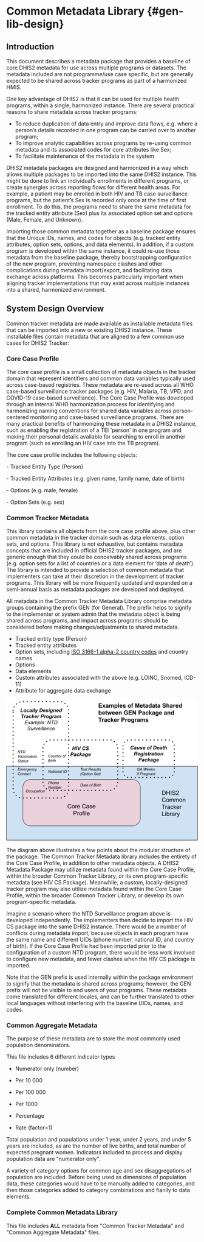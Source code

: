 # Common Metadata Library {#gen-lib-design}

## Introduction

This document describes a metadata package that provides a baseline of core DHIS2 metadata for use across multiple programs or datasets. The metadata included are not programme/use case specific, but are generally expected to be shared across tracker programs as part of a harmonized HMIS.

One key advantage of DHIS2 is that it can be used for multiple health programs, within a single, harmonized instance. There are several practical reasons to share metadata across tracker programs:

-   To reduce duplication of data entry and improve data flows, e.g. where a person’s details recorded in one program can be carried over to another program;
-   To improve analytic capabilities across programs by re-using common metadata and its associated codes for core attributes like Sex;
-   To facilitate maintenance of the metadata in the system

DHIS2 metadata packages are designed and harmonized in a way which allows multiple packages to be imported into the same DHIS2 instance. This might be done to link an individual’s enrollments in different programs, or create synergies across reporting flows for different health areas. For example, a patient may be enrolled in both HIV and TB case surveillance programs, but the patient’s Sex is recorded only once at the time of first enrollment. To do this, the programs need to share the same metadata for the tracked entity attribute (Sex) plus its associated option set and options (Male, Female, and Unknown).

Importing those common metadata together as a baseline package ensures that the Unique IDs, names, and codes for objects (e.g. tracked entity attributes, option sets, options, and data elements). In addition, if a custom program is developed within the same instance, it could re-use those metadata from the baseline package, thereby bootstrapping configuration of the new program, preventing namespace clashes and other complications during metadata import/export, and facilitating data exchange across platforms. This becomes particularly important when aligning tracker implementations that may exist across multiple instances into a shared, harmonized environment.

## System Design Overview

Common tracker metadata are made available as installable metadata files that can be imported into a new or existing DHIS2 instance. These installable files contain metadata that are aligned to a few common use cases for DHIS2 Tracker:

### **Core Case Profile**

The core case profile is a small collection of metadata objects in the tracker domain that represent identifiers and common data variables typically used across case-based registries. These metadata are re-used across all WHO case-based surveillance tracker packages (e.g. HIV, Malaria, TB, VPD, and COVID-19 case-based surveillance). The Core Case Profile was developed through an internal WHO harmonization process for identifying and harmonizing naming conventions for shared data variables across person-centered monitoring and case-based surveillance programs. There are many practical benefits of harmonizing these metadata in a DHIS2 instance, such as enabling the registration of a TEI 'person' in one program and making their personal details available for searching to enroll in another program (such as enrolling an HIV case into the TB program).

The core case profile includes the following objects:

\- Tracked Entity Type (Person)

\- Tracked Entity Attributes (e.g. given name, family name, date of birth)

\- Options (e.g. male, female)

\- Option Sets (e.g. sex)

### **Common Tracker Metadata**

This library contains all objects from the core case profile above, plus other common metadata in the tracker domain such as data elements, option sets, and options. This library is not exhaustive, but contains metadata concepts that are included in official DHIS2 tracker packages, and are generic enough that they could be conceivably shared across programs (e.g. option sets for a list of countries or a data element for ‘date of death’). The library is intended to provide a selection of common metadata that implementers can take at their discretion in the development of tracker programs. This library will be more frequently updated and expanded on a semi-annual basis as metadata packages are developed and deployed.

All metadata in the Common Tracker Metadata Library comprise metadata groups containing the prefix GEN (for General). The prefix helps to signify to the implementer or system admin that the metadata object is being shared across programs, and impact across programs should be considered before making changes/adjustments to shared metadata.

-   Tracked entity type (Person)
-   Tracked entity attributes
-   Option sets, including [ISO 3166-1 alpha-2 country codes](https://www.iso.org/obp/ui/#search) and country names
-   Options
-   Data elements
-   Custom attributes associated with the above (e.g. LOINC, Snomed, ICD-11)
-   Attribute for aggregate data exchange

![Shared metadata diagram](resources/images/metadata-diagram-en.png)

The diagram above illustrates a few points about the modular structure of the package. The Common Tracker Metadata library includes the entirety of the Core Case Profile, in addition to other metadata objects. A DHIS2 Metadata Package may utilize metadata found within the Core Case Profile, within the broader Common Tracker Library, or its own program-specific metadata (see HIV CS Package). Meanwhile, a custom, locally-designed tracker program may also utilize metadata found within the Core Case Profile, within the broader Common Tracker Library, or develop its own program-specific metadata.

Imagine a scenario where the NTD Surveillance program above is developed independently. The implementers then decide to import the HIV CS package into the same DHIS2 instance. There would be a number of conflicts during metadata import, because objects in each program have the same name and different UIDs (phone number, national ID, and country of birth). If the Core Case Profile had been imported prior to the configuration of a custom NTD program, there would be less work involved to configure new metadata, and fewer clashes when the HIV CS package is imported.

Note that the GEN prefix is used internally within the package environment to signify that the metadata is shared across programs; however, the GEN prefix will not be visible to end users of your programs. These metadata come translated for different locales, and can be further translated to other local languages without interfering with the baseline UIDs, names, and codes.

### **Common Aggregate Metadata**

The purpose of these metadata are to store the most commonly used population denominators.

This file includes 6 different indicator types

-   Numerator only (number)

-   Per 10 000

-   Per 100 000

-   Per 1000

-   Percentage

-   Rate (factor=1)

Total population and populations under 1 year, under 2 years, and under 5 years are included, as are the number of live births, and total number of expected pregnant women. Indicators included to process and display population data are "numerator only".

A variety of category options for common age and sex disaggregations of population are included. Before being used as dimensions of population data, these categories would have to be manually added to categories, and then those categories added to category combinations and fianlly to data elements.

### Complete Common Metadata Library

This file includes **ALL** metadata from "Common Tracker Metadata" and "Common Aggregate Metadata" files.
